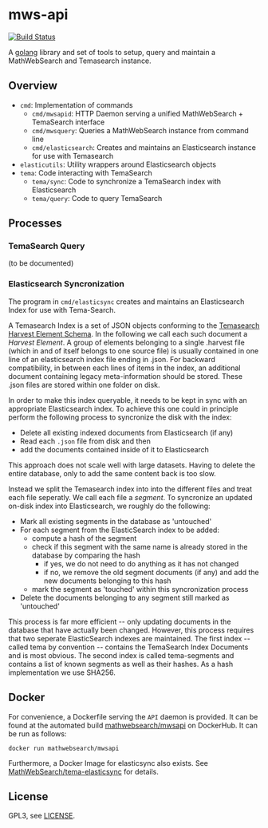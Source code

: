 # mws-api

[![Build Status](https://travis-ci.org/MathWebSearch/mwsapi.svg?branch=master)](https://travis-ci.org/MathWebSearch/mwsapi)

A [golang](https://golang.org) library and set of tools to setup, query and maintain a MathWebSearch and Temasearch instance. 

## Overview

- `cmd`: Implementation of commands
    - `cmd/mwsapid`: HTTP Daemon serving a unified MathWebSearch + TemaSearch interface
    - `cmd/mwsquery`: Queries a MathWebSearch instance from command line
    - `cmd/elasticsearch`: Creates and maintains an Elasticsearch instance for use with Temasearch
- `elasticutils`: Utility wrappers around Elasticsearch objects
- `tema`: Code interacting with TemaSearch
    - `tema/sync`: Code to synchronize a TemaSearch index with Elasticsearch
    - `tema/query`: Code to query TemaSearch

## Processes

### TemaSearch Query

(to be documented)

### Elasticsearch Syncronization

The program in `cmd/elasticsync` creates and maintains an Elasticsearch Index for use with Tema-Search. 

A Temasearch Index is a set of JSON objects conforming to the [Temasearch Harvest Element Schema](tema/Element.go).
In the following we call each such document a *Harvest Element*. 
A group of elements belonging to a single .harvest file (which in and of itself belongs to one source file) is usually contained in one line of an elasticsearch index file ending in .json. 
For backward compatibility, in between each lines of items in the index, an additional document containing legacy meta-information should be stored.
These .json files are stored within one folder on disk. 

In order to make this index queryable, it needs to be kept in sync with an appropriate Elasticsearch index. 
To achieve this one could in principle perform the following process to syncronize the disk with the index:

- Delete all existing indexed documents from Elasticsearch (if any)
- Read each `.json` file from disk and then
- add the documents contained inside of it to Elasticsearch

This approach does not scale well with large datasets. 
Having to delete the entire database, only to add the same content back is too slow.

Instead we split the Temasearch index into into the different files and treat each file seperatly. 
We call each file a *segment*. 
To syncronize an updated on-disk index into Elasticsearch, we roughly do the following:

- Mark all existing segments in the database as 'untouched'
- For each segment from the ElasticSearch index to be added:
    - compute a hash of the segment
    - check if this segment with the same name is already stored in the database by comparing the hash
        - if yes, we do not need to do anything as it has not changed
        - if no, we remove the old segment documents (if any) and add the new documents belonging to this hash
    - mark the segment as 'touched' within this syncronization process
- Delete the documents belonging to any segment still marked as 'untouched'

This process is far more efficient -- only updating documents in the database that have actually been changed.
However, this process requires that two seperate ElasticSearch indexes are maintained. 
The first index -- called tema by convention -- contains the TemaSearch Index Documents and is most obvious. 
The second index is called tema-segments and contains a list of known segments as well as their hashes. 
As a hash implementation we use SHA256.


## Docker

For convenience, a Dockerfile serving the `API` daemon is provided. 
It can be found at the automated build [mathwebsearch/mwsapi](https://hub.docker.com/r/mathwebsearch/mwsapi) on DockerHub. 
It can be run as follows:

```
docker run mathwebsearch/mwsapi
```

Furthermore, a Docker Image for elasticsync also exists. 
See [MathWebSearch/tema-elasticsync](https://github.com/MathWebSearch/tema-elasticsync) for details. 

## License

GPL3, see [LICENSE](LICENSE). 